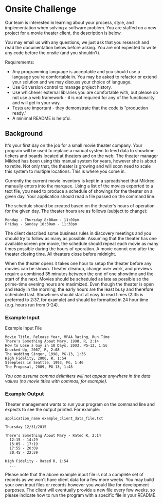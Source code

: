 # Onsite Challenge

Our team is interested in learning about your process, style, and implementation when solving a software problem. You are staffed on a new project for a movie theater client, the description is below. 

You may email us with any questions, we just ask that you research and read the documentation below before asking. You are not expected to write any code before the onsite (and you shouldn't).

Requirements:

* Any programming language is acceptable and you should use a language you're comfortable in. You may be asked to refactor or extend your solution and we may discuss your choice of language.
* Use Git version control to manage project history.
* Use whichever external libraries you are comfortable with, but please do not use a web framework - it is not required for any of the functionality and will get in your way.
* Tests are important - they demonstrate that the code is "production ready."
* A minimal README is helpful.

## Background

It's your first day on the job for a small movie theater company. Your program will be used to replace a manual system to feed data to showtime tickers and boards located at theaters and on the web. The theater manager Mildred has been using this manual system for years, however she is about to retire. Not only that, the theater is growing and will soon need to scale this system to multiple locations. This is where you come in.

Currently the current movie inventory is kept in a spreadsheet that Mildred manually enters into the marquee. Using a list of the movies exported to a text file, you need to produce a schedule of showings for the theater on a given day. Your application should read a file passed on the command line.

The schedule should be created based on the theater's hours of operation for the given day. The theater hours are as follows (subject to change):
```
Monday - Thursday 8:00am - 11:00pm
Friday - Sunday 10:30am - 11:30pm
```

The client described some business rules in discovery meetings and you should try to follow as many as possible. Assuming that the theater has one available screen per movie, the schedule should repeat each movie as many times possible during the hours of operation. A movie cannot end after the theater closing time. All theaters close before midnight.

When the theater opens it takes one hour to setup the theater before any movies can be shown. Theater cleanup, change over work, and previews require a combined 35 minutes between the end of one showtime and the start of the next. Movies should be scheduled as late as possible so the prime-time evening hours are maximized. Even though the theater is open and ready in the morning, the early hours are the least busy and therefore scheduled last. Showtimes should start at easy to read times (2:35 is preferred to 2:37, for example) and should be formatted in 24 hour time (e.g. hours run from 0-24).

### Example Input

Example Input File
```
Movie Title, Release Year, MPAA Rating, Run Time
There's Something About Mary, 1998, R, 2:14
How to Lose a Guy in 10 Days, 2003, PG-13, 1:56
Knocked Up, 2007, R, 2:08
The Wedding Singer, 1998, PG-13, 1:36
High Fidelity, 2000, R, 1:54
Sleepless in Seattle, 1993, PG, 1:46
The Proposal, 2009, PG-13, 1:48
```

_You can assume comma delimiters will not appear anywhere in the data values (no movie titles with commas, for example)._

### Example Output

Theater management wants to run your program on the command line and expects to see the output printed. For example:

```
application_name example_client_data_file.txt

Thursday 12/31/2015

There's Something About Mary - Rated R, 2:14
  12:15 - 14:29
  15:05 - 17:19
  17:55 - 20:09
  20:45 - 22:59

High Fidelity - Rated R, 1:54
  ...
```

Please note that the above example input file is not a complete set of records as we won't have client data for a few more weeks. You may build your own input files or records however you would like for development purposes. The client will eventually provide a new file every few weeks, so please indicate how to run the program with a specific file in your README.